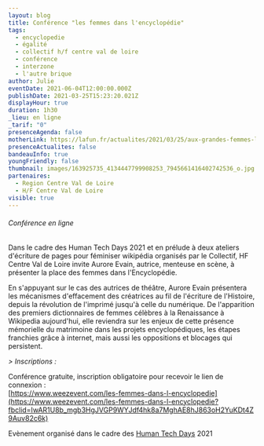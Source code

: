 ```yaml
---
layout: blog
title: Conférence "les femmes dans l'encyclopédie"
tags:
  - encyclopedie
  - égalité
  - collectif h/f centre val de loire
  - conférence
  - interzone
  - l'autre brique
author: Julie
eventDate: 2021-06-04T12:00:00.000Z
publishDate: 2021-03-25T15:23:20.021Z
displayHour: true
duration: 1h30
_lieu: en ligne
_tarif: "0"
presenceAgenda: false
motherLink: https://lafun.fr/actualites/2021/03/25/aux-grandes-femmes-lencyclop%C3%A9die-reconnaissante/
presenceActualites: false
bandeauInfo: true
youngFriendly: false
thumbnail: images/163925735_4134447799908253_7945661416402742536_o.jpg
partenaires:
  - Region Centre Val de Loire
  - H/F Centre Val de Loire
visible: true
---
```

###### Conférence en ligne

Dans le cadre des Human Tech Days 2021 et en prélude à deux ateliers d'écriture de pages pour féminiser wikipédia organisés par le Collectif, HF Centre Val de Loire invite Aurore Evain, autrice, menteuse en scène, à présenter la place des femmes dans l'Encyclopédie.

En s'appuyant sur le cas des autrices de théâtre, Aurore Evain présentera les mécanismes d'effacement des créatrices au fil de l'écriture de l'Histoire, depuis la révolution de l'imprimé jusqu'à celle du numérique. De l'apparition des premiers dictionnaires de femmes célèbres à la Renaissance à Wikipedia aujourd'hui, elle reviendra sur les enjeux de cette présence mémorielle du matrimoine dans les projets encyclopédiques, les étapes franchies grâce à internet, mais aussi les oppositions et blocages qui persistent.

 *> Inscriptions :*

Conférence gratuite, inscription obligatoire pour recevoir le lien de connexion : \
[https://www.weezevent.com/les-femmes-dans-l-encyclopedie](https://www.weezevent.com/les-femmes-dans-l-encyclopedie?fbclid=IwAR1U8b_mgb3HgJVGP9WYJdf4hk8a7MghAE8hJ863oH2YuKDt4Z9Auv82c6k)

Evènement organisé dans le cadre des [Human Tech Days](https://www.humantechdays.fr/) 2021